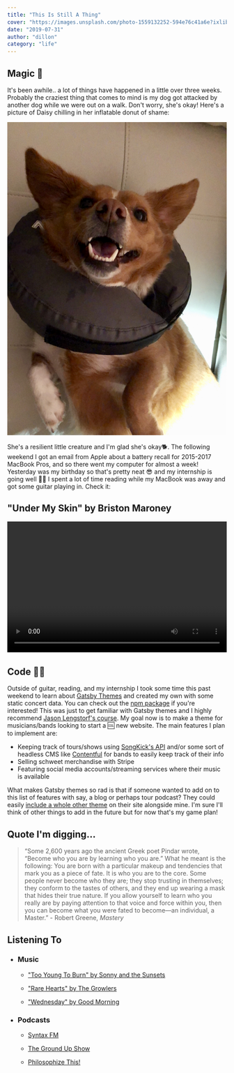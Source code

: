 ```yaml
---
title: "This Is Still A Thing"
cover: "https://images.unsplash.com/photo-1559132252-594e76c41a6e?ixlib=rb-1.2.1&ixid=eyJhcHBfaWQiOjEyMDd9&auto=format&fit=crop&w=1950&q=80"
date: "2019-07-31"
author: "dillon"
category: "life"
---
```


## Magic 🎇

It's been awhile.. a lot of things have happened in a little over three weeks. Probably the craziest thing that comes to mind is my dog got attacked by another dog while we were out on a walk. Don't worry, she's okay! Here's a picture of Daisy chilling in her inflatable donut of shame:

![A Dog named Daisy](./daisy.jpg)

She's a resilient little creature and I'm glad she's okay🐕. The following weekend I got an email from Apple about a battery recall for 2015-2017 MacBook Pros, and so there went my computer for almost a week! Yesterday was my birthday so that's pretty neat 😎 and my internship is going well 👨‍💻 I spent a lot of time reading while my MacBook was away and got some guitar playing in. Check it:

## "Under My Skin" by Briston Maroney

<video width="100%" height="300" controls>
    <source src="under_my_skin.mov" type="video/mp4">
</video>

## Code 👨‍💻

Outside of guitar, reading, and my internship I took some time this past weekend to learn about [Gatsby Themes](https://www.gatsbyjs.org/docs/themes/) and created my own with some static concert data. You can check out the [npm package](https://www.npmjs.com/package/@dilloncoffman/gatsby-theme-concerts) if you're interested! This was just to get familiar with Gatsby themes and I highly recommend [Jason Lengstorf's course](https://egghead.io/courses/gatsby-theme-authoring). My goal now is to make a theme for musicians/bands looking to start a 🆒 new website. The main features I plan to implement are:

- Keeping track of tours/shows using [SongKick's API](https://www.songkick.com/developer) and/or some sort of headless CMS like [Contentful](https://www.contentful.com/why-contentful/) for bands to easily keep track of their info
- Selling schweet merchandise with Stripe
- Featuring social media accounts/streaming services where their music is available

What makes Gatsby themes so rad is that if someone wanted to add on to this list of features with say, a blog or perhaps tour podcast? They could easily [include a whole other theme](https://www.gatsbyjs.org/docs/themes/using-multiple-gatsby-themes) on their site alongside mine. I'm sure I'll think of other things to add in the future but for now that's my game plan!

## Quote I'm digging...

> “Some 2,600 years ago the ancient Greek poet Pindar wrote, “Become who you are by learning who you are.” What he meant is the following: You are born with a particular makeup and tendencies that mark you as a piece of fate. It is who you are to the core. Some people never become who they are; they stop trusting in themselves; they conform to the tastes of others, and they end up wearing a mask that hides their true nature. If you allow yourself to learn who you really are by paying attention to that voice and force within you, then you can become what you were fated to become—an individual, a Master.” - Robert Greene, _Mastery_

## Listening To

- ### Music

  - ["Too Young To Burn" by Sonny and the Sunsets](https://www.youtube.com/watch?v=Un2xYzvAqhw)

  - ["Rare Hearts" by The Growlers](https://www.youtube.com/watch?v=qijpu8CA-U0)

  - ["Wednesday" by Good Morning](https://www.youtube.com/watch?v=ISkyLjAcFFQ)

- ### Podcasts

  - [Syntax FM](https://overcast.fm/itunes1253186678/syntax-tasty-web-development-treats)

  - [The Ground Up Show](https://overcast.fm/itunes1203518464/the-ground-up-show)

  - [Philosophize This!](https://overcast.fm/itunes659155419/philosophize-this)
